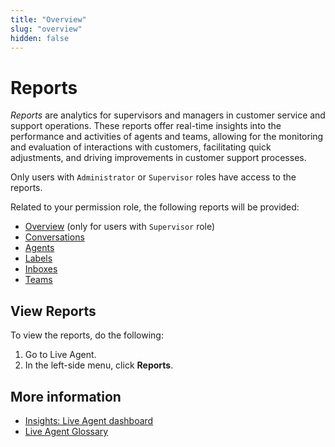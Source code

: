 ```yaml
---
title: "Overview" 
slug: "overview" 
hidden: false 
---
```


# Reports

_Reports_ are analytics for supervisors and managers in customer service and support operations. These reports offer real-time insights into the performance and activities of agents and teams, allowing for the monitoring and evaluation of interactions with customers, facilitating quick adjustments, and driving improvements in customer support processes.

Only users with `Administrator` or `Supervisor` roles have access to the reports.

Related to your permission role, the following reports will be provided:

- [Overview](supervisor-overview.md) (only for users with `Supervisor` role)
- [Conversations](conversations.md)
- [Agents](agents.md)
- [Labels](labels.md)
- [Inboxes](inboxes.md)
- [Teams](teams.md)


## View Reports

To view the reports, do the following:

1. Go to Live Agent.
2. In the left-side menu, click **Reports**.

## More information

- [Insights: Live Agent dashboard](../../insights/dashboard-live-agent.md)
- [Live Agent Glossary](../glossary.md)
